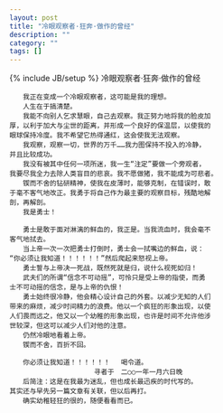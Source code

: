 ```yaml
---
layout: post
title: "冷眼观察者·狂奔·做作的曾经"
description: ""
category: ""
tags: []
---
```

{% include JB/setup %}
	冷眼观察者·狂奔·做作的曾经

	　　我正在变成一个冷眼观察者，这可能是我的理想。
	　　人生在于搞清楚。
	　　我能不向别人乞求慧眼，自己去观察。我正努力地将我的脸皮加
	厚，以利于加大与尘世的距离，并形成一个良好的保温层，以使我的
	眼球保持冷度。我不希望它热得通红，这会使我无法观察。
	　　我观察，观察一切，世界的万千……我力图保持不投入的冷静，
	并且比较成功。
	　　我没有被其中任何一项所迷，我一生“注定”要做一个旁观者，
	我要尽我全力去除人类盲目的悲哀。我不愿做猪，我不能成为可悲者。
	　　锲而不舍的钻研精神，使我在皮薄时，能够克制，在错误时，敢
	于毫不客气地改正。我勇于将自己作为最主要的观察目标，残酷地解
	剖，再解剖。
	　　我是勇士！

	　　勇士是敢于面对淋漓的鲜血的，我正是。当我流血时，我会毫不
	客气地拭去。
	　　当上帝一次一次把勇士打倒时，勇士会一拭嘴边的鲜血，说：
	“你必须让我知道！！！！！！”然后爬起来怒视上帝。
	　　勇士誓与上帝决一死战，既然死就是归，说什么视死如归！
	　　武夫们的所谓“信念不可动摇”，可怜只是受上帝的指使，而勇
	士不可动摇的信念，是与上帝的仇恨！
	　　勇士始终很冷静，他会精心设计自己的外套。以减少无知的人们
	带来的麻烦，减少时间精力的浪费。他以一个疯狂的形象出现，以使
	人们畏而远之，他又以一个幼稚的形象出现，也许是时间不允许他涉
	世较深，但这可以减少人们对他的注意。
	　　仍然冷眼地看着上帝。
	　　锲而不舍，百折不回。

	　　你必须让我知道！！！！！！　 喝令道。
	　　　　　　　　　　　　 寻者于　二○○一年一月六日晚
	　　后简注：这是在我最为迷乱，但也成长最迅疾的时代写的。
	其实还与早先另一篇文章有关联，但以后再打。
	　　确实幼稚轻狂的很的，随便看看而已。